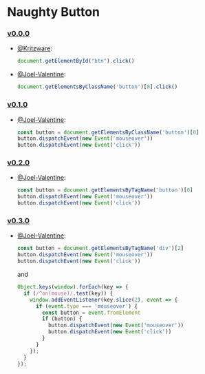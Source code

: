 # Naughty Button

### [v0.0.0](https://5fa15e1ba0c5130008f6c886--naughty-bhaskara-fdbe8e.netlify.app/)
 - [@Kritzware](https://github.com/kritzware):
   ```js
   document.getElementById("btn").click()
   ```
 - [@Joel-Valentine](https://github.com/Joel-Valentine):
   ```js
   document.getElementsByClassName('button')[0].click()
   ```
 
### [v0.1.0](https://5faed4c321017a0007ccb586--naughty-bhaskara-fdbe8e.netlify.app/)
- [@Joel-Valentine](https://github.com/Joel-Valentine):
  ```js
  const button = document.getElementsByClassName('button')[0]
  button.dispatchEvent(new Event('mouseover'))
  button.dispatchEvent(new Event('click'))
  ```

### [v0.2.0](https://613753c62b4abc0008996f92--naughty-bhaskara-fdbe8e.netlify.app/)
- [@Joel-Valentine](https://github.com/Joel-Valentine):
  ```js
  const button = document.getElementsByTagName('button')[0]
  button.dispatchEvent(new Event('mouseover'))
  button.dispatchEvent(new Event('click'))
  ```

### [v0.3.0](https://naughty-bhaskara-fdbe8e.netlify.app/)
- [@Joel-Valentine](https://github.com/Joel-Valentine):
  ```js
  const button = document.getElementsByTagName('div')[2]
  button.dispatchEvent(new Event('mouseover'))
  button.dispatchEvent(new Event('click'))
  ```
  and
  ```js
  Object.keys(window).forEach(key => {
    if (/^on(mouse)/.test(key)) {
      window.addEventListener(key.slice(2), event => {
        if (event.type === 'mouseover') {
          const button = event.fromElement
          if (button) {
            button.dispatchEvent(new Event('mouseover'))
            button.dispatchEvent(new Event('click'))
          }
        }
      });
    }
  });
  ```
